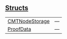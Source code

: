 
## [Structs](./cartesian_merkle_tree-components-cmtree_component-structs.md)

| | |
|:---|:---|
| [CMTNodeStorage](./cartesian_merkle_tree-components-cmtree_component-CMTNodeStorage.md) | — |
| [ProofData](./cartesian_merkle_tree-components-cmtree_component-ProofData.md) | — |
